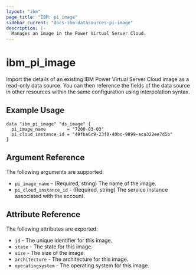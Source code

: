 ```yaml
---
layout: "ibm"
page_title: "IBM: pi_image"
sidebar_current: "docs-ibm-datasources-pi-image"
description: |-
  Manages an image in the Power Virtual Server Cloud.
---
```


# ibm\_pi_image

Import the details of an existing IBM Power Virtual Server Cloud image as a read-only data source. You can then reference the fields of the data source in other resources within the same configuration using interpolation syntax.

## Example Usage

```hcl
data "ibm_pi_image" "ds_image" {
  pi_image_name        = "7200-03-03"
  pi_cloud_instance_id = "49fba6c9-23f8-40bc-9899-aca322ee7d5b"
}
```

## Argument Reference

The following arguments are supported:

* `pi_image_name` - (Required, string) The name of the image.
* `pi_cloud_instance_id` - (Required, string) The service instance associated with the account.

## Attribute Reference

The following attributes are exported:

* `id` - The unique identifier for this image.
* `state` - The state for this image.
* `size` - The size of the image.
* `architecture` - The architecture for this image.
* `operatingsystem` - The operating system for this image.
